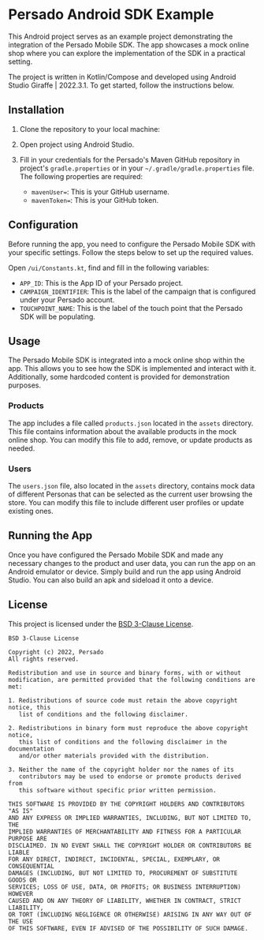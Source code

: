 # Persado Android SDK Example

This Android project serves as an example project demonstrating the integration of the Persado Mobile SDK. The app showcases a mock online shop where you can explore the implementation of the SDK in a practical setting.

The project is written in Kotlin/Compose and developed using Android Studio Giraffe | 2022.3.1. To get started, follow the instructions below.


## Installation

1. Clone the repository to your local machine:

2. Open project using Android Studio.

3. Fill in your credentials for the Persado's Maven GitHub repository in project's `gradle.properties` or in your `~/.gradle/gradle.properties` file. The following properties are required:
    - `mavenUser=`: This is your GitHub username.
    - `mavenToken=`: This is your GitHub token.

## Configuration

Before running the app, you need to configure the Persado Mobile SDK with your specific settings. Follow the steps below to set up the required values.

Open `/ui/Constants.kt`, find and fill in the following variables:
- `APP_ID`: This is the App ID of your Persado project.
- `CAMPAIGN_IDENTIFIER`: This is the label of the campaign that is configured under your Persado account.
- `TOUCHPOINT_NAME`: This is the label of the touch point that the Persado SDK will be populating.


## Usage

The Persado Mobile SDK is integrated into a mock online shop within the app. This allows you to see how the SDK is implemented and interact with it. Additionally, some hardcoded content is provided for demonstration purposes.

### Products

The app includes a file called `products.json` located in the `assets` directory. This file contains information about the available products in the mock online shop. You can modify this file to add, remove, or update products as needed.

### Users

The `users.json` file, also located in the `assets` directory, contains mock data of different Personas that can be selected as the current user browsing the store. You can modify this file to include different user profiles or update existing ones.

## Running the App

Once you have configured the Persado Mobile SDK and made any necessary changes to the product and user data, you can run the app on an Android emulator or device. Simply build and run the app using Android Studio. You can also build an apk and sideload it onto a device.


## License

This project is licensed under the [BSD 3-Clause License](https://opensource.org/license/bsd-3-clause/).

```
BSD 3-Clause License

Copyright (c) 2022, Persado
All rights reserved.

Redistribution and use in source and binary forms, with or without
modification, are permitted provided that the following conditions are met:

1. Redistributions of source code must retain the above copyright notice, this
   list of conditions and the following disclaimer.

2. Redistributions in binary form must reproduce the above copyright notice,
   this list of conditions and the following disclaimer in the documentation
   and/or other materials provided with the distribution.

3. Neither the name of the copyright holder nor the names of its
   contributors may be used to endorse or promote products derived from
   this software without specific prior written permission.

THIS SOFTWARE IS PROVIDED BY THE COPYRIGHT HOLDERS AND CONTRIBUTORS "AS IS"
AND ANY EXPRESS OR IMPLIED WARRANTIES, INCLUDING, BUT NOT LIMITED TO, THE
IMPLIED WARRANTIES OF MERCHANTABILITY AND FITNESS FOR A PARTICULAR PURPOSE ARE
DISCLAIMED. IN NO EVENT SHALL THE COPYRIGHT HOLDER OR CONTRIBUTORS BE LIABLE
FOR ANY DIRECT, INDIRECT, INCIDENTAL, SPECIAL, EXEMPLARY, OR CONSEQUENTIAL
DAMAGES (INCLUDING, BUT NOT LIMITED TO, PROCUREMENT OF SUBSTITUTE GOODS OR
SERVICES; LOSS OF USE, DATA, OR PROFITS; OR BUSINESS INTERRUPTION) HOWEVER
CAUSED AND ON ANY THEORY OF LIABILITY, WHETHER IN CONTRACT, STRICT LIABILITY,
OR TORT (INCLUDING NEGLIGENCE OR OTHERWISE) ARISING IN ANY WAY OUT OF THE USE
OF THIS SOFTWARE, EVEN IF ADVISED OF THE POSSIBILITY OF SUCH DAMAGE.
```